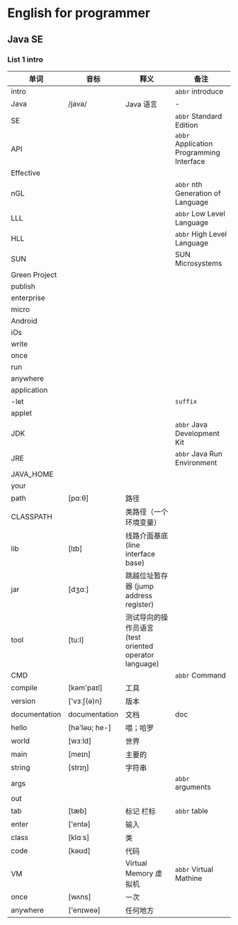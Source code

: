 # English for programmer
## Java SE 
### List 1 intro
|单词|音标|释义|备注|
|---|---|---|---|
|intro|||`abbr` introduce|
|Java|/java/|Java 语言|-|
|SE|||`abbr` Standard Edition|
|API|||`abbr` Application Programming Interface|
|Effective||||
|nGL|||`abbr` nth Generation of Language|
|LLL|||`abbr` Low Level Language|
|HLL|||`abbr` High Level Language|
|SUN|||SUN Microsystems|
|Green Project||||
|publish||||
|enterprise||||
|micro||||
|Android||||
|iOs||||
|write||||
|once||||
|run||||
|anywhere||||
|application||||
|-let|||`suffix`|
|applet||||
|JDK|||`abbr` Java Development Kit|
|JRE|||`abbr` Java Run Environment|
|JAVA_HOME||||
|your||||
|path|[pɑːθ]|路径||
|CLASSPATH||类路径（一个环境变量）||
|lib|[lɪb]|线路介面基底 (line interface base)||
|jar|[dʒɑː]|跳越位址暂存器 (jump address register)||
|tool|[tuːl]|测试导向的操作员语言 (test oriented operator language)||
|CMD|||`abbr` Command|
|compile|[kəm'paɪl] |工具||
|version|['vɜːʃ(ə)n]|版本||
|documentation|documentation|文档|doc|
|hello|[hə'ləʊ; he-] |喂；哈罗||
|world|[wɜːld] |世界||
|main|[meɪn] |主要的 ||
|string|[strɪŋ]|字符串||
|args|||`abbr` arguments|
|out||||是arguments的缩写，表示参数
|tab|[tæb]|标记 栏标|`abbr` table|
|enter|['entə]|输入||
|class|[klɑːs]|类||
|code|[kəʊd]|代码 ||
|VM||Virtual Memory 虚拟机|`abbr` Virtual Mathine|
|once|[wʌns]|一次||
|anywhere|['enɪweə] |任何地方||